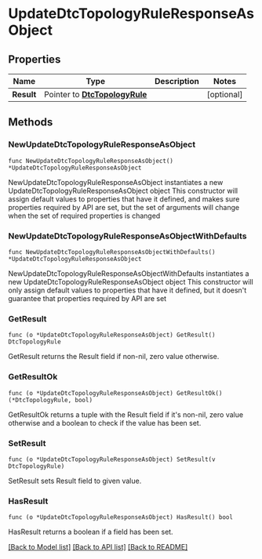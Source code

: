 # UpdateDtcTopologyRuleResponseAsObject

## Properties

Name | Type | Description | Notes
------------ | ------------- | ------------- | -------------
**Result** | Pointer to [**DtcTopologyRule**](DtcTopologyRule.md) |  | [optional] 

## Methods

### NewUpdateDtcTopologyRuleResponseAsObject

`func NewUpdateDtcTopologyRuleResponseAsObject() *UpdateDtcTopologyRuleResponseAsObject`

NewUpdateDtcTopologyRuleResponseAsObject instantiates a new UpdateDtcTopologyRuleResponseAsObject object
This constructor will assign default values to properties that have it defined,
and makes sure properties required by API are set, but the set of arguments
will change when the set of required properties is changed

### NewUpdateDtcTopologyRuleResponseAsObjectWithDefaults

`func NewUpdateDtcTopologyRuleResponseAsObjectWithDefaults() *UpdateDtcTopologyRuleResponseAsObject`

NewUpdateDtcTopologyRuleResponseAsObjectWithDefaults instantiates a new UpdateDtcTopologyRuleResponseAsObject object
This constructor will only assign default values to properties that have it defined,
but it doesn't guarantee that properties required by API are set

### GetResult

`func (o *UpdateDtcTopologyRuleResponseAsObject) GetResult() DtcTopologyRule`

GetResult returns the Result field if non-nil, zero value otherwise.

### GetResultOk

`func (o *UpdateDtcTopologyRuleResponseAsObject) GetResultOk() (*DtcTopologyRule, bool)`

GetResultOk returns a tuple with the Result field if it's non-nil, zero value otherwise
and a boolean to check if the value has been set.

### SetResult

`func (o *UpdateDtcTopologyRuleResponseAsObject) SetResult(v DtcTopologyRule)`

SetResult sets Result field to given value.

### HasResult

`func (o *UpdateDtcTopologyRuleResponseAsObject) HasResult() bool`

HasResult returns a boolean if a field has been set.


[[Back to Model list]](../README.md#documentation-for-models) [[Back to API list]](../README.md#documentation-for-api-endpoints) [[Back to README]](../README.md)


